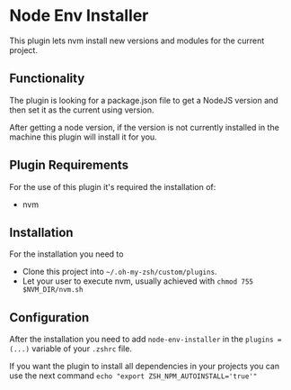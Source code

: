 # Node Env Installer

This plugin lets nvm install new versions and modules for the current project.

## Functionality

The plugin is looking for a package.json file to get a NodeJS version and then set it as the current using version.

After getting a node version, if the version is not currently installed in the machine this plugin will install it for you.

## Plugin Requirements

For the use of this plugin it's required the installation of:

* nvm

## Installation

For the installation you need to

* Clone this project into `~/.oh-my-zsh/custom/plugins`.
* Let your user to execute nvm, usually achieved with `chmod 755 $NVM_DIR/nvm.sh`

## Configuration

After the installation you need to add `node-env-installer` in the `plugins = (...)` variable of your `.zshrc` file.

If you want the plugin to install all dependencies in your projects you can use the next command `echo "export ZSH_NPM_AUTOINSTALL='true'"`